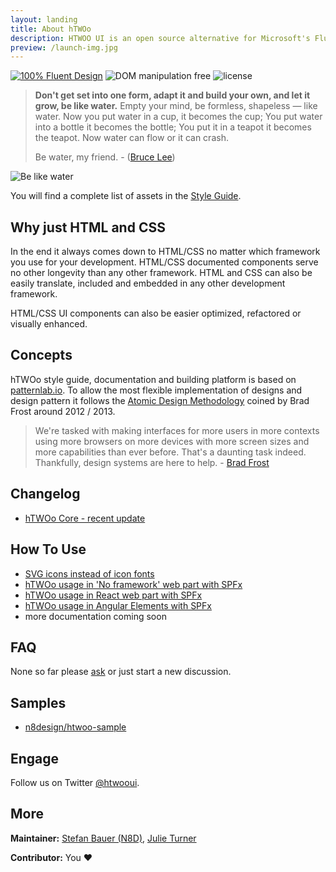 ```yaml
---
layout: landing
title: About hTWOo
description: HTWOO UI is an open source alternative for Microsoft's Fluent UI Web Design system. Despite being ReactJS exclusive this project offers a style guide based on HTML and CSS to create implementations for other frameworks as well.
preview: /launch-img.jpg
---
```


[![100% Fluent Design](https://img.shields.io/badge/Fluent-blue)](https://www.youtube.com/watch?v=cJMwBwFj5nQ) ![DOM manipulation free](https://img.shields.io/badge/100%25-DOM%20manipulation%20free-orange) ![license](https://img.shields.io/github/license/n8design/liquid)

> **Don't get set into one form, adapt it and build your own, and let it grow, be like water.** Empty your mind, be formless, shapeless — like water. Now you put water in a cup, it becomes the cup; You put water into a bottle it becomes the bottle; You put it in a teapot it becomes the teapot. Now water can flow or it can crash.
>
> Be water, my friend. - ([Bruce Lee](https://www.youtube.com/watch?v=cJMwBwFj5nQ))

![Be like water][logo]

You will find a complete list of assets in the [Style Guide](https://lab.n8d.studio/htwoo/htwoo-core/?p=all).

## Why just HTML and CSS

In the end it always comes down to HTML/CSS no matter which framework you use for your development. HTML/CSS documented components serve no other longevity than any other framework. HTML and CSS can also be easily translate, included and embedded in any other development framework.

HTML/CSS UI components can also be easier optimized, refactored or visually enhanced.

## Concepts

hTWOo style guide, documentation and building platform is based on [patternlab.io](https://patternlab.io/). To allow the most flexible implementation of designs and design pattern it follows the [Atomic Design Methodology](https://bradfrost.com/blog/post/atomic-web-design/) coined by Brad Frost around 2012 / 2013.

> We're tasked with making interfaces for more users in more contexts using more browsers on more devices with more screen sizes and more capabilities than ever before. That's a daunting task indeed. Thankfully, design systems are here to help. - [Brad Frost](https://atomicdesign.bradfrost.com/)

## Changelog

* [hTWOo Core - recent update](./CHANGELOG-core)

## How To Use

* [SVG icons instead of icon fonts](./how-to/SVG-instead-of-icon-fonts)
* [hTWOo usage in 'No framework' web part with SPFx](./how-to/how-to-spfx-html)
* [hTWOo usage in React web part with SPFx](./how-to/how-to-spfx-react)
* [hTWOo usage in Angular Elements with SPFx](./how-to/how-to-spfx-angular-elements)
* more documentation coming soon

## FAQ

None so far please [ask](https://github.com/n8design/htwoo/discussions) or just start a new discussion.

## Samples

* [n8design/htwoo-sample](https://github.com/n8design/htwoo-samples)

## Engage

Follow us on Twitter [@htwooui](https://twitter.com/hTWOoUI).

## More

**Maintainer:** [Stefan Bauer (N8D)](https://github.com/StfBauer), [Julie Turner](https://github.com/juliemturner)

**Contributor:** You ❤️




[logo]: /htwoo/images/htwoo.jpg "Be like water and adopt fast"